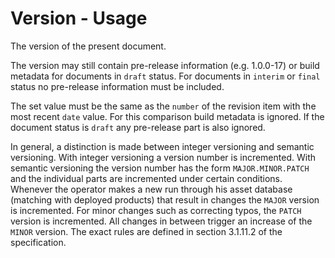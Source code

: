 # Version - Usage

The version of the present document.

The version may still contain pre-release information (e.g. 1.0.0-17) or build metadata for documents in `draft` status.
For documents in `interim` or `final` status no pre-release information must be included.

The set value must be the same as the `number` of the revision item with the most recent `date` value.
For this comparison build metadata is ignored.
If the document status is `draft` any pre-release part is also ignored.

In general, a distinction is made between integer versioning and semantic versioning.
With integer versioning a version number is incremented.
With semantic versioning the version number has the form `MAJOR.MINOR.PATCH` and the individual parts are incremented under certain conditions.
Whenever the operator makes a new run through his asset database (matching with deployed products) that result in changes the `MAJOR` version is incremented.
For minor changes such as correcting typos, the `PATCH` version is incremented.
All changes in between trigger an increase of the `MINOR` version.
The exact rules are defined in section 3.1.11.2 of the specification.
